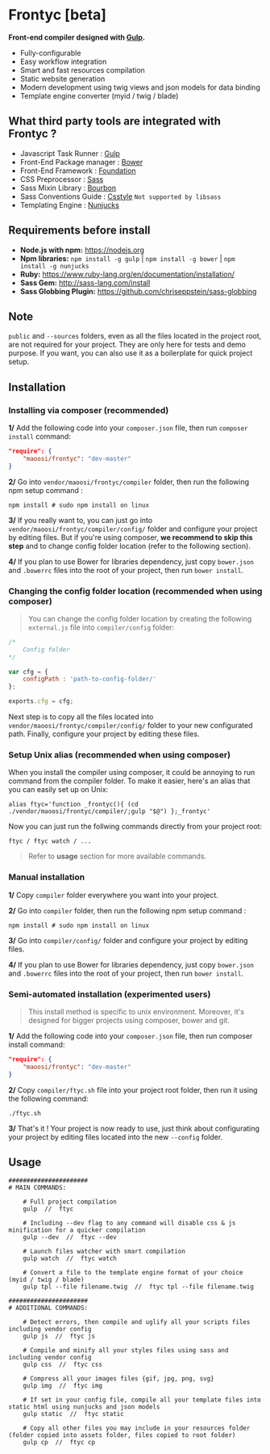 #  Frontyc [beta]


**Front-end compiler designed with [Gulp](http://gulpjs.com).**

- Fully-configurable
- Easy workflow integration
- Smart and fast resources compilation
- Static website generation
- Modern development using twig views and json models for data binding
- Template engine converter (myid / twig / blade)


## What third party tools are integrated with Frontyc ?

* Javascript Task Runner : [Gulp](http://gulpjs.com)
* Front-End Package manager : [Bower](http://bower.io)
* Front-End Framework : [Foundation](http://foundation.zurb.com)
* CSS Preprocessor : [Sass](http://sass-lang.com)
* Sass Mixin Library : [Bourbon](http://bourbon.io)
* Sass Conventions Guide : [Csstyle](http://www.csstyle.io) `Not supported by libsass`
* Templating Engine : [Nunjucks](https://mozilla.github.io/nunjucks/)


## Requirements before install

* **Node.js with npm:** https://nodejs.org
* **Npm libraries:** `npm install -g gulp` | `npm install -g bower` | `npm install -g nunjucks`
* **Ruby:** https://www.ruby-lang.org/en/documentation/installation/
* **Sass Gem:** http://sass-lang.com/install
* **Sass Globbing Plugin:** https://github.com/chriseppstein/sass-globbing


## Note

`public` and `--sources` folders, even as all the files located in the project root, are not required for your project. They are only here for tests and demo purpose. If you want, you can also use it as a boilerplate for quick project setup.


## Installation

### Installing via composer (recommended)

**1/** Add the following code into your `composer.json` file, then run `composer install` command:

``` json
"require": {
	"maoosi/frontyc": "dev-master"
}
```

**2/** Go into `vendor/maoosi/frontyc/compiler` folder, then run the following npm setup command :

```shell
npm install # sudo npm install on linux
```

**3/** If you really want to, you can just go into `vendor/maoosi/frontyc/compiler/config/` folder and configure your project by editing files. But if you're using composer, **we recommend to skip this step** and to change config folder location (refer to the following section).

**4/** If you plan to use Bower for libraries dependency, just copy `bower.json` and `.bowerrc` files into the root of your project, then run `bower install`.

### Changing the config folder location (recommended when using composer)

> You can change the config folder location by creating the following `external.js` file into `compiler/config` folder:

``` javascript
/*
    Config folder
*/

var cfg = {
	configPath : 'path-to-config-folder/'
};

exports.cfg = cfg;
```

Next step is to copy all the files located into `vendor/maoosi/frontyc/compiler/config/` folder to your new configurated path. Finally, configure your project by editing these files.

### Setup Unix alias (recommended when using composer)

When you install the compiler using composer, it could be annoying to run command from the compiler folder. To make it easier, here's an alias that you can easily set up on Unix:

```shell
alias ftyc='function _frontyc(){ (cd ./vendor/maoosi/frontyc/compiler/;gulp "$@") };_frontyc'
```

Now you can just run the follwing commands directly from your project root:

```shell
ftyc / ftyc watch / ...
```
> Refer to **usage** section for more available commands.

### Manual installation

**1/** Copy `compiler` folder everywhere you want into your project.

**2/** Go into `compiler` folder, then run the following npm setup command :

```shell
npm install # sudo npm install on linux
```

**3/** Go into `compiler/config/` folder and configure your project by editing files.

**4/** If you plan to use Bower for libraries dependency, just copy `bower.json` and `.bowerrc` files into the root of your project, then run `bower install`.

### Semi-automated installation (experimented users)

> This install method is specific to unix environment. Moreover, it's designed for bigger projects using composer, bower and git.

**1/** Add the following code into your `composer.json` file, then run composer install command:

``` json
"require": {
	"maoosi/frontyc": "dev-master"
}
```

**2/** Copy `compiler/ftyc.sh` file into your project root folder, then run it using the following command:

```shell
./ftyc.sh
```

**3/** That's it ! Your project is now ready to use, just think about configurating your project by editing files located into the new `--config` folder.


## Usage

```shell
######################
# MAIN COMMANDS:

	# Full project compilation
	gulp  //  ftyc

	# Including --dev flag to any command will disable css & js minification for a quicker compilation
	gulp --dev  //  ftyc --dev

	# Launch files watcher with smart compilation
	gulp watch  //  ftyc watch

	# Convert a file to the template engine format of your choice (myid / twig / blade)
	gulp tpl --file filename.twig  //  ftyc tpl --file filename.twig

######################
# ADDITIONAL COMMANDS:

	# Detect errors, then compile and uglify all your scripts files including vendor config
	gulp js  //  ftyc js

	# Compile and minify all your styles files using sass and including vendor config
	gulp css  //  ftyc css

	# Compress all your images files {gif, jpg, png, svg}
	gulp img  //  ftyc img

	# If set in your config file, compile all your template files into static html using nunjucks and json models
	gulp static  //  ftyc static

	# Copy all other files you may include in your resources folder (folder copied into assets folder, files copied to root folder)
	gulp cp  //  ftyc cp
```